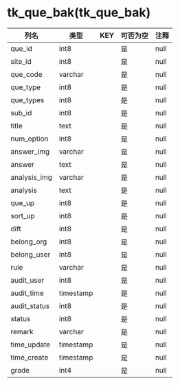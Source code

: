 # tk_que_bak(tk_que_bak)
| 列名   | 类型   | KEY  | 可否为空 | 注释   |
| ---- | ---- | ---- | ---- | ---- |
|que_id|int8||是|null|
|site_id|int8||是|null|
|que_code|varchar||是|null|
|que_type|int8||是|null|
|que_types|int8||是|null|
|sub_id|int8||是|null|
|title|text||是|null|
|num_option|int8||是|null|
|answer_img|varchar||是|null|
|answer|text||是|null|
|analysis_img|varchar||是|null|
|analysis|text||是|null|
|que_up|int8||是|null|
|sort_up|int8||是|null|
|dift|int8||是|null|
|belong_org|int8||是|null|
|belong_user|int8||是|null|
|rule|varchar||是|null|
|audit_user|int8||是|null|
|audit_time|timestamp||是|null|
|audit_status|int8||是|null|
|status|int8||是|null|
|remark|varchar||是|null|
|time_update|timestamp||是|null|
|time_create|timestamp||是|null|
|grade|int4||是|null|
